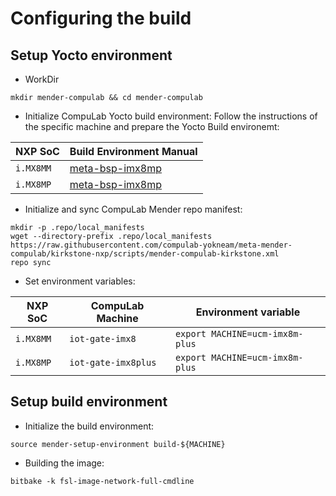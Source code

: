 # Configuring the build

## Setup Yocto environment

* WorkDir
```
mkdir mender-compulab && cd mender-compulab
```

* Initialize CompuLab Yocto build environment:
Follow the instructions of the specific machine and prepare the Yocto Build environemt:

NXP SoC | Build Environment Manual|
--- | --- |
`i.MX8MM` | [meta-bsp-imx8mp](https://github.com/compulab-yokneam/meta-bsp-imx8mm/tree/iot-gate-imx8_5.15.32)
`i.MX8MP` | [meta-bsp-imx8mp](https://github.com/compulab-yokneam/meta-bsp-imx8mp/tree/ucm-imx8m-plus-r2.0)

* Initialize and sync CompuLab Mender repo manifest:
```
mkdir -p .repo/local_manifests
wget --directory-prefix .repo/local_manifests https://raw.githubusercontent.com/compulab-yokneam/meta-mender-compulab/kirkstone-nxp/scripts/mender-compulab-kirkstone.xml
repo sync
```

* Set environment variables:

NXP SoC | CompuLab Machine | Environment variable |
--- | --- | --- |
`i.MX8MM`| `iot-gate-imx8` | `export MACHINE=ucm-imx8m-plus`
`i.MX8MP`|`iot-gate-imx8plus` | `export MACHINE=ucm-imx8m-plus`

## Setup build environment

* Initialize the build environment:
```
source mender-setup-environment build-${MACHINE}
```
* Building the image:
```
bitbake -k fsl-image-network-full-cmdline
```
